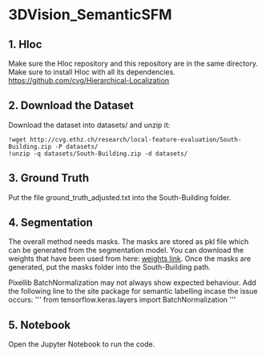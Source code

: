 # 3DVision_SemanticSFM

## 1. Hloc
Make sure the Hloc repository and this repository are in the same directory.
Make sure to install Hloc with all its dependencies.
https://github.com/cvg/Hierarchical-Localization

## 2. Download the Dataset
Download the dataset into datasets/ and unzip it:
```
!wget http://cvg.ethz.ch/research/local-feature-evaluation/South-Building.zip -P datasets/
!unzip -q datasets/South-Building.zip -d datasets/
```

## 3. Ground Truth
Put the file ground_truth_adjusted.txt into the South-Building folder.

## 4. Segmentation
The overall method needs masks. The masks are stored as pkl file which can be generated from the segmentation model. You can download the weights that have been used from here: [weights link](https://github.com/ayoolaolafenwa/PixelLib/releases/download/1.3/deeplabv3_xception65_ade20k.h5).
Once the masks are generated, put the masks folder into the South-Building path.

Pixellib BatchNormalization may not always show expected behaviour. Add the following line to the site package for semantic labelling incase the issue occurs:
'''
from tensorflow.keras.layers import BatchNormalization
'''
## 5. Notebook
Open the Jupyter Notebook to run the code.
